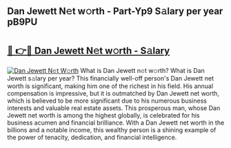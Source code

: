 ## Dan Jewett N𝚎t w𝚘rth - Part-Yp9 S𝚊lary per year pB9PU

# <h2><a href="http://gc30la.nevu.top/?p=Dan+Jewett">🔗 👉🔴 Dan Jewett N𝚎t w𝚘rth - S𝚊lary</a></h2>

[![Dan Jewett N𝚎t W𝚘rth](https://i.imgur.com/Oavwk0R.jpeg)](http://gc30la.nevu.top/?p=Dan+Jewett)
What is Dan Jewett n𝚎t w𝚘rth? What is Dan Jewett s𝚊lary per year?
This financially well-off person's Dan Jewett net worth is significant, making him one of the richest in his field. His annual compensation is impressive, but it is outmatched by Dan Jewett net worth, which is believed to be more significant due to his numerous business interests and valuable real estate assets. This prosperous man, whose Dan Jewett net worth is among the highest globally, is celebrated for his business acumen and financial brilliance. With a Dan Jewett net worth in the billions and a notable income, this wealthy person is a shining example of the power of tenacity, dedication, and financial intelligence.

